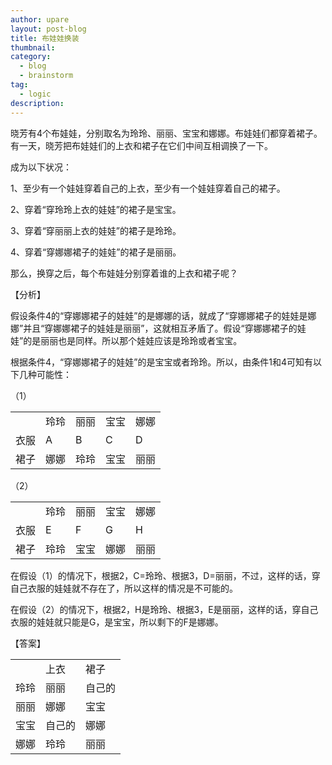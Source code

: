 ```yaml
---
author: upare
layout: post-blog
title: 布娃娃换装
thumbnail:
category:
  - blog
  - brainstorm
tag:
  - logic
description: 
---
```

晓芳有4个布娃娃，分别取名为玲玲、丽丽、宝宝和娜娜。布娃娃们都穿着裙子。有一天，晓芳把布娃娃们的上衣和裙子在它们中间互相调换了一下。

成为以下状况：

1、至少有一个娃娃穿着自己的上衣，至少有一个娃娃穿着自己的裙子。

2、穿着“穿玲玲上衣的娃娃”的裙子是宝宝。

3、穿着“穿丽丽上衣的娃娃”的裙子是玲玲。

4、穿着“穿娜娜裙子的娃娃”的裙子是丽丽。

那么，换穿之后，每个布娃娃分别穿着谁的上衣和裙子呢？

【分析】

假设条件4的“穿娜娜裙子的娃娃”的是娜娜的话，就成了“穿娜娜裙子的娃娃是娜娜”并且“穿娜娜裙子的娃娃是丽丽”，这就相互矛盾了。假设“穿娜娜裙子的娃娃”的是丽丽也是同样。所以那个娃娃应该是玲玲或者宝宝。

根据条件4，“穿娜娜裙子的娃娃”的是宝宝或者玲玲。所以，由条件1和4可知有以下几种可能性：

（1）

<table><tbody><tr><td></td><td>玲玲</td><td>丽丽</td><td>宝宝</td><td>娜娜</td></tr><tr><td>衣服</td><td>A</td><td>B</td><td>C</td><td>D</td></tr><tr><td>裙子</td><td>娜娜</td><td>玲玲</td><td>宝宝</td><td>丽丽</td></tr></tbody></table>

（2）

<table><tbody><tr><td></td><td>玲玲</td><td>丽丽</td><td>宝宝</td><td>娜娜</td></tr><tr><td>衣服</td><td>E</td><td>F</td><td>G</td><td>H</td></tr><tr><td>裙子</td><td>玲玲</td><td>宝宝</td><td>娜娜</td><td>丽丽</td></tr></tbody></table>

在假设（1）的情况下，根据2，C=玲玲、根据3，D=丽丽，不过，这样的话，穿自己衣服的娃娃就不存在了，所以这样的情况是不可能的。

在假设（2）的情况下，根据2，H是玲玲、根据3，E是丽丽，这样的话，穿自己衣服的娃娃就只能是G，是宝宝，所以剩下的F是娜娜。

【答案】

<table><tbody><tr><td></td><td>上衣</td><td>裙子</td></tr><tr><td>玲玲</td><td>丽丽</td><td>自己的</td></tr><tr><td>丽丽</td><td>娜娜</td><td>宝宝</td></tr><tr><td>宝宝</td><td>自己的</td><td>娜娜</td></tr><tr><td>娜娜</td><td>玲玲</td><td>丽丽</td></tr></tbody></table>